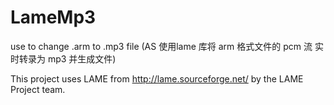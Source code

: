 # LameMp3
use to change .arm to .mp3 file (AS 使用lame 库将 arm 格式文件的 pcm 流 实时转录为 mp3 并生成文件)

This project uses LAME from http://lame.sourceforge.net/
by the LAME Project team.

